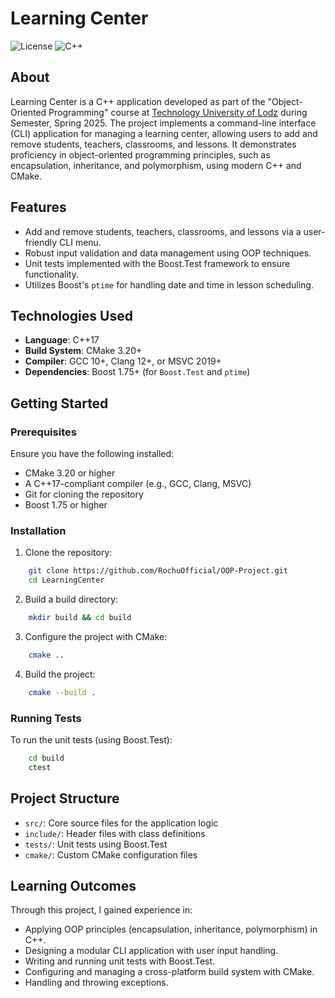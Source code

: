 # Learning Center

![License](https://img.shields.io/badge/license-MIT-blue.svg)
![C++](https://img.shields.io/badge/language-C++17-brightgreen.svg)

## About
Learning Center is a C++ application developed as part of the "Object-Oriented Programming" course at [Technology University of Lodz](https://p.lodz.pl/) during Semester, Spring 2025. The project implements a command-line interface (CLI) application for managing a learning center, allowing users to add and remove students, teachers, classrooms, and lessons. It demonstrates proficiency in object-oriented programming principles, such as encapsulation, inheritance, and polymorphism, using modern C++ and CMake.

## Features
- Add and remove students, teachers, classrooms, and lessons via a user-friendly CLI menu.
- Robust input validation and data management using OOP techniques.
- Unit tests implemented with the Boost.Test framework to ensure functionality.
- Utilizes Boost's `ptime` for handling date and time in lesson scheduling.

## Technologies Used
- **Language**: C++17
- **Build System**: CMake 3.20+
- **Compiler**: GCC 10+, Clang 12+, or MSVC 2019+
- **Dependencies**: Boost 1.75+ (for `Boost.Test` and `ptime`)

## Getting Started

### Prerequisites
Ensure you have the following installed:
- CMake 3.20 or higher
- A C++17-compliant compiler (e.g., GCC, Clang, MSVC)
- Git for cloning the repository
- Boost 1.75 or higher

### Installation
1. Clone the repository:
```bash
    git clone https://github.com/RochuOfficial/OOP-Project.git
    cd LearningCenter
  ```

2. Build a build directory:
```bash
    mkdir build && cd build
```

3. Configure the project with CMake:
```bash
    cmake ..
```

4. Build the project:
```bash
    cmake --build .
```

### Running Tests
To run the unit tests (using Boost.Test):
```bash
    cd build
    ctest
```

## Project Structure
- `src/`: Core source files for the application logic
- `include/`: Header files with class definitions
- `tests/`: Unit tests using Boost.Test
- `cmake/`: Custom CMake configuration files

## Learning Outcomes
Through this project, I gained experience in:
- Applying OOP principles (encapsulation, inheritance, polymorphism) in C++.
- Designing a modular CLI application with user input handling.
- Writing and running unit tests with Boost.Test.
- Configuring and managing a cross-platform build system with CMake.
- Handling and throwing exceptions.
